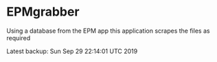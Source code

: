 # EPMgrabber
Using a database from the EPM app this application scrapes the files as required


Latest backup: Sun Sep 29 22:14:01 UTC 2019
